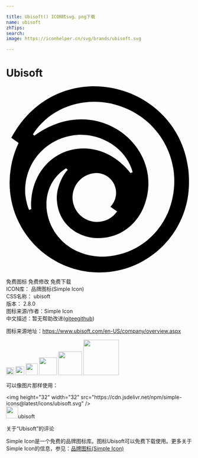 ```yaml
---

title: Ubisoft() ICON转svg、png下载
name: ubisoft
zhTips: 
search: 
image: https://iconhelper.cn/svg/brands/ubisoft.svg

---
```


# Ubisoft  <small style="font-size: 60%;font-weight: 100"></small>

<div id="svg" class="svg-wrap">
<svg role="img" viewBox="0 0 24 24" xmlns="http://www.w3.org/2000/svg"><title>Ubisoft icon</title><path d="M23.561 11.989C23.301-.304 6.953-4.89.655 6.634c.282.206.661.477.943.672a11.748 11.748 0 0 0-.976 3.068 11.886 11.886 0 0 0-.184 2.071c0 6.374 5.182 11.556 11.567 11.556s11.556-5.171 11.556-11.556v-.455zM3.29 14.048c-.152 1.247-.054 1.637-.054 1.789l-.282.098c-.108-.206-.369-.932-.488-1.908-.304-3.718 2.233-7.068 6.103-7.697 3.545-.52 6.938 1.68 7.729 4.759l-.282.098c-.087-.087-.228-.336-.77-.878-4.282-4.282-11.003-2.32-11.957 3.74zm11.003 2.082a3.145 3.145 0 0 1-2.591 1.355 3.151 3.151 0 0 1-3.155-3.155 3.159 3.159 0 0 1 2.927-3.144c1.019-.043 1.973.51 2.417 1.398a2.58 2.58 0 0 1-.455 2.949c.293.206.575.401.856.596zm6.58.119c-1.669 3.783-5.106 5.767-8.77 5.713-7.035-.347-9.084-8.466-4.38-11.393l.206.206c-.076.108-.358.325-.791 1.182-.51 1.041-.672 2.081-.607 2.732.369 5.67 8.315 6.83 11.046 1.214C21.057 8.217 11.821.401 3.625 6.374l-.184-.184c2.157-3.382 6.374-4.889 10.396-3.881 6.147 1.55 9.453 7.957 7.035 13.941z"/></svg>
</div>
<detail full-name='ubisoft'></detail>

<div class="detail-page">
<p>
<span><span class="badge-success badge">免费图标</span> <span class="badge-success badge">免费修改</span>  <span class="badge-success badge">免费下载</span> </span>
<br/>
<span>
ICON库：
<span class="badge-secondary badge">品牌图标(Simple Icon)</span> 
</span>
<br/>
<span>
CSS名称：
<span class="badge-secondary badge">ubisoft</span> 
</span>

<br/>
<span>
版本：
<span class="badge-secondary badge">2.8.0</span> 
</span>
<br/>
<span>图标来源/作者：<span class="badge-light badge">Simple Icon</span></span> 
<br/>
<span class="zh-detail">中文描述：暂无<span class="help-link"><span>帮助改进</span>(<a href="https://gitee.com/liuwave/icon-helper/edit/master/json/brands/ubisoft.json" target="_blank" rel="noopener noreferrer">gitee</a><a href="https://github.com/liuwave/icon-helper/edit/master/json/brands/ubisoft.json" target="_blank" rel="noopener noreferrer">github</a></span>)</span><br/>
</p>
</div><div class="description description alert alert-light"><p>图标来源地址：<a href="https://www.ubisoft.com/en-US/company/overview.aspx" target="_blank" rel="noopener noreferrer">https://www.ubisoft.com/en-US/company/overview.aspx</a></p></div>
<div class="alert alert-dark">
<img height="21" width="21" src="https://cdn.jsdelivr.net/npm/simple-icons@latest/icons/ubisoft.svg" />
<img height="24" width="24" src="https://cdn.jsdelivr.net/npm/simple-icons@latest/icons/ubisoft.svg" />
<img height="32" width="32" src="https://cdn.jsdelivr.net/npm/simple-icons@latest/icons/ubisoft.svg" />
<img height="48" width="48" src="https://cdn.jsdelivr.net/npm/simple-icons@latest/icons/ubisoft.svg" />
<img height="64" width="64" src="https://cdn.jsdelivr.net/npm/simple-icons@latest/icons/ubisoft.svg" />
<img height="96" width="96" src="https://cdn.jsdelivr.net/npm/simple-icons@latest/icons/ubisoft.svg" />

</div>
<div>
  <p>可以像图片那样使用：    
  </p>
  <div class="alert alert-primary" style="font-size: 14px">
    &lt;img height="32" width="32" src="https://cdn.jsdelivr.net/npm/simple-icons@latest/icons/ubisoft.svg" /&gt;
    <copy-btn content='<img height="32" width="32" src="https://cdn.jsdelivr.net/npm/simple-icons@latest/icons/ubisoft.svg" />'></copy-btn>
  </div>
  <div class="alert alert-secondary">
    <img height="32" width="32" src="https://cdn.jsdelivr.net/npm/simple-icons@latest/icons/ubisoft.svg" />ubisoft
    <copy-btn content="ubisoft" btn-title="复制图标名称"></copy-btn>
  </div>
</div>

<Vssue title="关于“Ubisoft”的评论" >关于“Ubisoft”的评论</Vssue>


<div><p>Simple Icon是一个免费的品牌图标库。图标Ubisoft可以免费下载使用。更多关于  Simple Icon的信息，参见：<a target="_blank" href="https://iconhelper.cn/brands.html">品牌图标(Simple Icon)</a>
</p></div>
